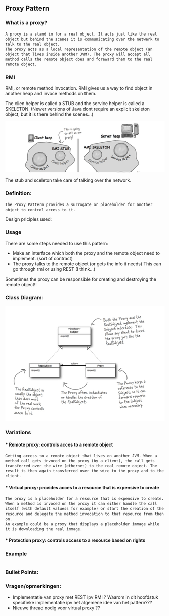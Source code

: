 ## Proxy Pattern

### What is a proxy?

```
A proxy is a stand in for a real object. It acts just like the real object but behind the scenes it is communicating over the netwerk to talk to the real object.
The proxy acts as a local representation of the remote object (an object that lives inside another JVM). The proxy will accept all method calls the remote object does and foreward them to the real remote object.
```


### RMI
RMI, or remote method invocation. RMI gives us a way to find object in another heap and invoce methods on them. 

The clien helper is called a STUB and the service helper is called a SKELETON.
(Newer versions of Java dont require an explicit skeleton object, but it is there behind the scenes...)

![alt text](./RMI.jpeg "RMI")

The stub and sceleton take care of talking over the network.

### Definition:
```
The Proxy Pattern provides a surrogate or placeholder for another object to control access to it.

```

Design priciples used:

### Usage

There are some steps needed to use this pattern:
* Make an interface which both the proxy and the remote object need to implement. (sort of contract)
* The proxy talks to the remote object (or gets the info it needs) This can go through rmi or using REST (I think...)

Sometimes the proxy can be responsible for creating and destroying the remote object!!

### Class Diagram:
![alt text](./ProxyPatternClassDiagram.jpeg "Class Diagram")


### Variations 

#### * Remote proxy: controls acces to a remote object

    Getting access to a remote object that lives on another JVM. When a method call gets invoced on the proxy (by a client), the call gets transferred over the wire (ethernet) to the real remote object. The result is then again transferred over the wire to the proxy and to the client.

#### * Virtual proxy: provides acces to a resource that is expensive to create

    The proxy is a placeholder for a resource that is expensive to create. When a method is invoced on the proxy it can either handle the call itself (with default valuess for example) or start the creation of the resource and delegate the method invocation to that resource from then on.
    An example could be a proxy that displays a placeholder immage while it is downloading the real immage.

#### * Protection proxy: controls access to a resource based on rights

### Example


```java

```

### Bullet Points:

### Vragen/opmerkingen:

* Implementatie van proxy met REST ipv RMI ? Waarom in dit hoofdstuk specifieke implementatie ipv het algemene idee van het pattern???
* Nieuwe thread nodig voor virtual proxy ??
